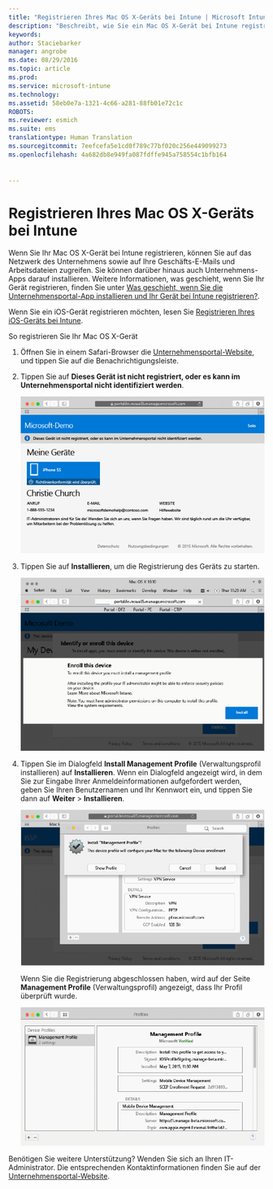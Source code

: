 ```yaml
---
title: "Registrieren Ihres Mac OS X-Geräts bei Intune | Microsoft Intune"
description: "Beschreibt, wie Sie ein Mac OS X-Gerät bei Intune registrieren."
keywords: 
author: Staciebarker
manager: angrobe
ms.date: 08/29/2016
ms.topic: article
ms.prod: 
ms.service: microsoft-intune
ms.technology: 
ms.assetid: 58eb0e7a-1321-4c66-a281-88fb01e72c1c
ROBOTS: 
ms.reviewer: esmich
ms.suite: ems
translationtype: Human Translation
ms.sourcegitcommit: 7eefcefa5e1cd0f789c77bf020c256e449099273
ms.openlocfilehash: 4a682db8e949fa087fdffe945a758554c1bfb164


---
```



# Registrieren Ihres Mac OS X-Geräts bei Intune

Wenn Sie Ihr Mac OS X-Gerät bei Intune registrieren, können Sie auf das Netzwerk des Unternehmens sowie auf Ihre Geschäfts-E-Mails und Arbeitsdateien zugreifen. Sie können darüber hinaus auch Unternehmens-Apps darauf installieren. Weitere Informationen, was geschieht, wenn Sie Ihr Gerät registrieren, finden Sie unter [Was geschieht, wenn Sie die Unternehmensportal-App installieren und Ihr Gerät bei Intune registrieren?](what-happens-if-you-install-the-company-portal-app-and-enroll-your-device-in-intune-ios.md).

Wenn Sie ein iOS-Gerät registrieren möchten, lesen Sie [Registrieren Ihres iOS-Geräts bei Intune](enroll-your-device-in-intune-ios.md).


So registrieren Sie Ihr Mac OS X-Gerät

1.  Öffnen Sie in einem Safari-Browser die [Unternehmensportal-Website](https://portal.manage.microsoft.com), und tippen Sie auf die Benachrichtigungsleiste.

2.  Tippen Sie auf **Dieses Gerät ist nicht registriert, oder es kann im Unternehmensportal nicht identifiziert werden**.

    ![device-not-enrolled](./media/1-macosx-enroll-tap-enroll.png)

3.  Tippen Sie auf **Installieren**, um die Registrierung des Geräts zu starten.

    ![tap-install-to-enroll](./media/2-macosx-enroll--install-button.png)

4.  Tippen Sie im Dialogfeld **Install Management Profile** (Verwaltungsprofil installieren) auf **Installieren**. Wenn ein Dialogfeld angezeigt wird, in dem Sie zur Eingabe Ihrer Anmeldeinformationen aufgefordert werden, geben Sie Ihren Benutzernamen und Ihr Kennwort ein, und tippen Sie dann auf **Weiter** &gt; **Installieren**.

    ![install-management-profile](./media/3-macosx-enroll-tap-install.png)

    Wenn Sie die Registrierung abgeschlossen haben, wird auf der Seite **Management Profile** (Verwaltungsprofil) angezeigt, dass Ihr Profil überprüft wurde.

    ![management-profile-verified](./media/4-macosx-enroll-done.png)

Benötigen Sie weitere Unterstützung? Wenden Sie sich an Ihren IT-Administrator. Die entsprechenden Kontaktinformationen finden Sie auf der [Unternehmensportal-Website](http://portal.manage.microsoft.com).



<!--HONumber=Oct16_HO2-->


